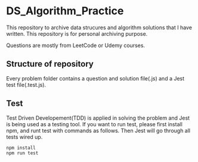 # DS_Algorithm_Practice
This repository to archive data strucures and algorithm solutions that I have written.
This repository is for personal archiving purpose. 

Questions are mostly from LeetCode or Udemy courses. 

## Structure of repository
Every problem folder contains a question and solution file(.js) and a Jest test file(.test.js).  

## Test
Test Driven Developement(TDD) is applied in solving the problem and Jest is being used as a testing tool.
If you want to run test, please first install npm, and runt test with commands as follows. 
Then Jest will go through all tests wired up.

```
npm install
npm run test
```
